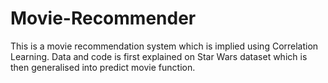 ﻿# Movie-Recommender
This is a movie recommendation system which is implied using Correlation Learning.
Data and code is first explained on Star Wars dataset which is then generalised into predict movie function.
